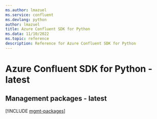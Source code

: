 ```yaml
---
ms.author: lmazuel
ms.service: confluent
ms.devlang: python
author: lmazuel
title: Azure Confluent SDK for Python
ms.data: 11/10/2022
ms.topic: reference
description: Reference for Azure Confluent SDK for Python
---
```

# Azure Confluent SDK for Python - latest

## Management packages - latest
[!INCLUDE [mgmt-packages](confluent-mgmt-index.md)]